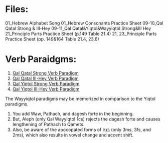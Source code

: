 # Files:

01_Hebrew Alphabet Song
01_Hebrew Consonants Practice Sheet
09-10_Qal Qatal Strong & III-Hey
09-11_Qal Qatal&Yiqtol&Wayyiqtol Strong&III Hey
21_Principle Parts Practice Sheet (p.149 Table 21.4)
21, 23_Principle Parts Practice Sheet (pp. 149&164 Table 21.4, 23.6)

# Verb Paraidgms:

1. [Qal Qatal Strong Verb Paradigm](https://www.youtube.com/watch?v=P9xVYJ-sJ2k)
2. [Qal Qatal III-Hey Verb Paradigm](https://www.youtube.com/watch?v=sIEL2xp1ogo)
3. [Qal Yiqtol Strong Verb Paradigm](https://www.youtube.com/watch?v=9cuka5tgK94)
4. [Qal Yiqtol III-Hey Verb Paradigm](https://www.youtube.com/watch?v=6ewIlzYvoB4)

The Wayyiqtol paradigms may be memorized in comparison to the Yiqtol paradigms.
1. You add Waw, Pathach, and dagesh forte in the beginning.
2. But, Aleph (only Qal Wayyiqtol 1cs) rejects the dagesh forte and causes lengthening of Pathach to Qamets.
3. Also, be aware of the apocopated forms of בנה (only 3ms, 3fs, and 2ms), which also results in vowel change and accent shift.
